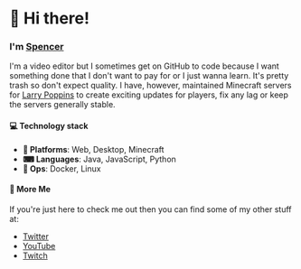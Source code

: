 # 👋 Hi there! 
### I'm [Spencer](https://twitter.com/spencerryoutube)

I'm a video editor but I sometimes get on GitHub to code because I want something done that I don't want to pay for or I just wanna learn. It's pretty trash so don't expect quality. I have, however, maintained Minecraft servers for [Larry Poppins](https://www.youtube.com/c/larrypoppins) to create exciting updates for players, fix any lag or keep the servers generally stable.

#### 💻 Technology stack

- **📱 Platforms**: Web, Desktop, Minecraft
- **⌨ Languages**:️ Java, JavaScript, Python
- **🔧 Ops**: Docker, Linux

#### 📢 More Me
If you're just here to check me out then you can find some of my other stuff at:
- [Twitter](https://twitter.com/spencerryoutube)
- [YouTube](https://www.youtube.com/channel/UCGnW9fZdvYLgdo3zcorKPKg)
- [Twitch](https://twitch.tv/smmacca)
